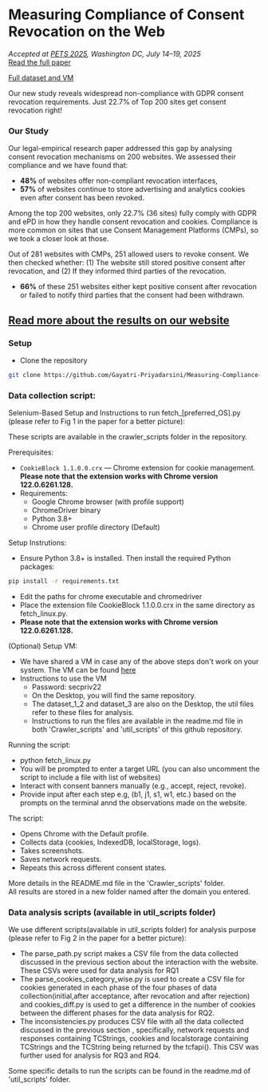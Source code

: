 # Measuring Compliance of Consent Revocation on the Web

<link rel="stylesheet" href="assets/css/custom.css">

_Accepted at [PETS 2025](https://petsymposium.org/2025/), Washington DC, July 14–19, 2025_  
[Read the full paper](https://arxiv.org/abs/2411.15414)

[Full dataset and VM](https://zenodo.org/records/15739186)

Our new study reveals widespread non-compliance with GDPR consent revocation requirements. Just 22.7% of Top 200 sites get consent revocation right! 

### Our Study

Our legal-empirical research paper addressed this gap by analysing consent revocation mechanisms on 200 websites. We assessed their compliance and we have found that: 
- **48%** of websites offer non-compliant revocation interfaces, 
- **57%** of websites continue to store advertising and analytics cookies even after consent has been revoked.

Among the top 200 websites, only 22.7% (36 sites) fully comply with GDPR and ePD in how they handle consent revocation and cookies. Compliance is more common on sites that use Consent Management Platforms (CMPs), so we took a closer look at those.

Out of 281 websites with CMPs, 251 allowed users to revoke consent. We then checked whether:
(1) The website still stored positive consent after revocation, and (2) If they informed third parties of the revocation. 

- **66%** of these 251 websites either kept positive consent after revocation or failed to notify third parties that the consent had been withdrawn.

[Read more about the results on our website](https://gayatri-priyadarsini.github.io/Measuring-Compliance-of-Consent-Revocation-on-the-Web-in-EU/)
---

### Setup

- Clone the repository
```bash
git clone https://github.com/Gayatri-Priyadarsini/Measuring-Compliance-of-Consent-Revocation-on-the-Web.git
```
### Data collection script: 
Selenium-Based Setup and Instructions to run fetch_[preferred_OS].py (please refer to Fig 1 in the paper for a better picture):

These scripts are available in the crawler_scripts folder in the repository. 

Prerequisites:
- `CookieBlock 1.1.0.0.crx` — Chrome extension for cookie management. **Please note that the extension works with Chrome version 122.0.6261.128.** 
- Requirements:
  - Google Chrome browser (with profile support)
  - ChromeDriver binary
  - Python 3.8+
  - Chrome user profile directory (Default)

Setup Instrutions: 
- Ensure Python 3.8+ is installed. Then install the required Python packages:
```bash
pip install -r requirements.txt
```
- Edit the paths for chrome executable and chromedriver
- Place the extension file CookieBlock 1.1.0.0.crx in the same directory as fetch_linux.py.
- **Please note that the extension works with Chrome version 122.0.6261.128.** 

(Optional) Setup VM:
- We have shared a VM in case any of the above steps don't work on your system. The VM can be found [here](https://zenodo.org/records/15739186)
- Instructions to use the VM
    - Password: secpriv22
    - On the Desktop, you will find the same repository.
    - The dataset_1_2 and dataset_3 are also on the Desktop, the util files refer to these files for analysis.
    - Instructions to run the files are available in the readme.md file in both 'Crawler_scripts' and 'util_scripts' of this github repository.  

Running the script:

- python fetch_linux.py
- You will be prompted to enter a target URL (you can also uncomment the script to include a file with list of websites)
- Interact with consent banners manually (e.g., accept, reject, revoke).
- Provide input after each step e.g, (b1, j1, s1, w1, etc.) based on the prompts on the terminal annd the observations made on the website. 

The script: 
- Opens Chrome with the Default profile.
- Collects data (cookies, IndexedDB, localStorage, logs).
- Takes screenshots.
- Saves network requests.
- Repeats this across different consent states.

More details in the README.md file in the 'Crawler_scripts' folder.  
All results are stored in a new folder named after the domain you entered.

### Data analysis scripts (available in util_scripts folder)
We use different scripts(available in util_scripts folder) for analysis purpose (please refer to Fig 2 in the paper for a better picture): 
- The parse_path.py script makes a CSV file from the data collected discussed in the previous section about the interaction with the website. These CSVs were used for data analysis for RQ1 
- The parse_cookies_category_wise.py is used to create a CSV file for cookies generated in each phase of the four phases of data collection(initial,after acceptance, after revocation and after rejection) and cookies_diff.py is used to get a difference in the number of cookies between the different phases for the data analysis for RQ2.
- The inconsistencies.py produces CSV file with all the data collected discussed in the previous section , specifically, network requests and responses containing TCStrings, cookies and localstorage containing TCStrings and the TCString being returned by the tcfapi(). This CSV was further used for analysis for RQ3 and RQ4.

Some specific details to run the scripts can be found in the readme.md of 'util_scripts' folder. 
